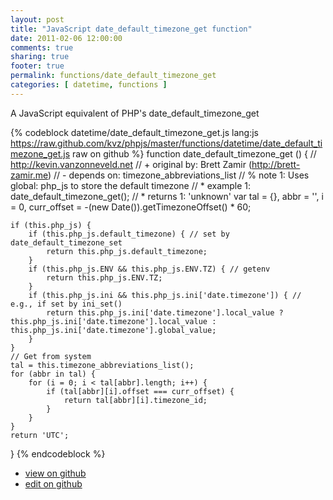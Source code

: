 ```yaml
---
layout: post
title: "JavaScript date_default_timezone_get function"
date: 2011-02-06 12:00:00
comments: true
sharing: true
footer: true
permalink: functions/date_default_timezone_get
categories: [ datetime, functions ]
---
```

A JavaScript equivalent of PHP's date_default_timezone_get
<!-- more -->
{% codeblock datetime/date_default_timezone_get.js lang:js https://raw.github.com/kvz/phpjs/master/functions/datetime/date_default_timezone_get.js raw on github %}
function date_default_timezone_get () {
    // http://kevin.vanzonneveld.net
    // +   original by: Brett Zamir (http://brett-zamir.me)
    // -    depends on: timezone_abbreviations_list
    // %        note 1: Uses global: php_js to store the default timezone
    // *     example 1: date_default_timezone_get();
    // *     returns 1: 'unknown'
    var tal = {},
        abbr = '',
        i = 0,
        curr_offset = -(new Date()).getTimezoneOffset() * 60;

    if (this.php_js) {
        if (this.php_js.default_timezone) { // set by date_default_timezone_set
            return this.php_js.default_timezone;
        }
        if (this.php_js.ENV && this.php_js.ENV.TZ) { // getenv
            return this.php_js.ENV.TZ;
        }
        if (this.php_js.ini && this.php_js.ini['date.timezone']) { // e.g., if set by ini_set()
            return this.php_js.ini['date.timezone'].local_value ? this.php_js.ini['date.timezone'].local_value : this.php_js.ini['date.timezone'].global_value;
        }
    }
    // Get from system
    tal = this.timezone_abbreviations_list();
    for (abbr in tal) {
        for (i = 0; i < tal[abbr].length; i++) {
            if (tal[abbr][i].offset === curr_offset) {
                return tal[abbr][i].timezone_id;
            }
        }
    }
    return 'UTC';
}
{% endcodeblock %}
<ul>
 <li><a href="https://github.com/kvz/phpjs/blob/master/functions/datetime/date_default_timezone_get.js">view on github</a></li>
 <li><a href="https://github.com/kvz/phpjs/edit/master/functions/datetime/date_default_timezone_get.js">edit on github</a></li>
</ul>
